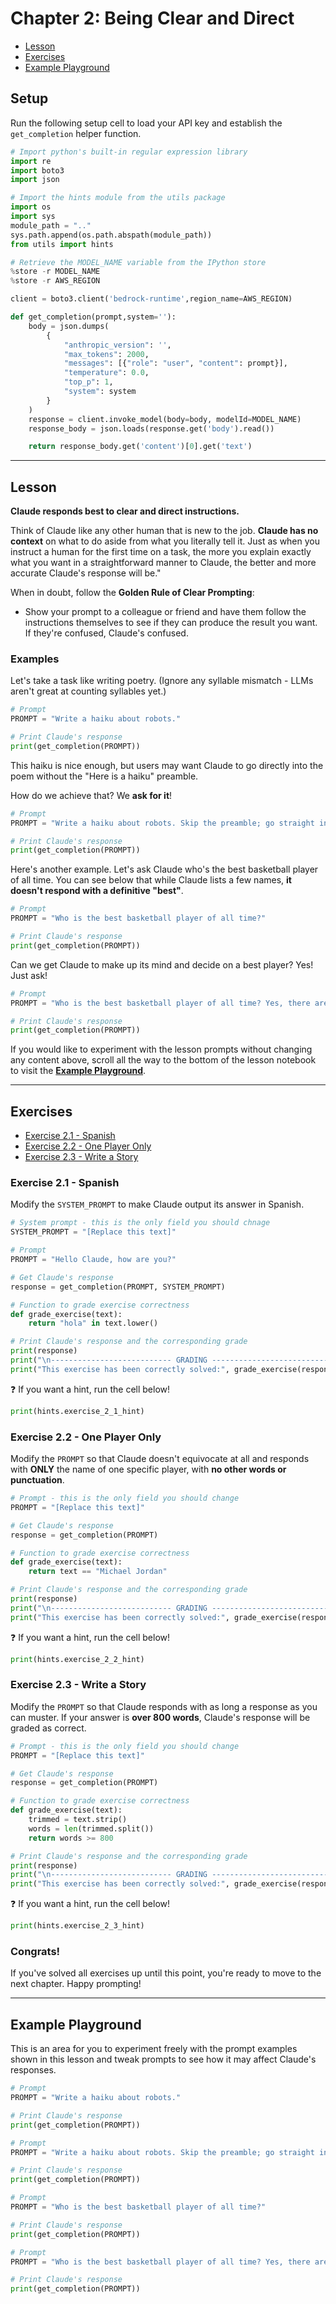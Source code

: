 # Chapter 2: Being Clear and Direct

- [Lesson](#lesson)
- [Exercises](#exercises)
- [Example Playground](#example-playground)

## Setup

Run the following setup cell to load your API key and establish the `get_completion` helper function.


```python
# Import python's built-in regular expression library
import re
import boto3
import json

# Import the hints module from the utils package
import os
import sys
module_path = ".."
sys.path.append(os.path.abspath(module_path))
from utils import hints

# Retrieve the MODEL_NAME variable from the IPython store
%store -r MODEL_NAME
%store -r AWS_REGION

client = boto3.client('bedrock-runtime',region_name=AWS_REGION)

def get_completion(prompt,system=''):
    body = json.dumps(
        {
            "anthropic_version": '',
            "max_tokens": 2000,
            "messages": [{"role": "user", "content": prompt}],
            "temperature": 0.0,
            "top_p": 1,
            "system": system
        }
    )
    response = client.invoke_model(body=body, modelId=MODEL_NAME)
    response_body = json.loads(response.get('body').read())

    return response_body.get('content')[0].get('text')
```

---

## Lesson

**Claude responds best to clear and direct instructions.**

Think of Claude like any other human that is new to the job. **Claude has no context** on what to do aside from what you literally tell it. Just as when you instruct a human for the first time on a task, the more you explain exactly what you want in a straightforward manner to Claude, the better and more accurate Claude's response will be."				
				
When in doubt, follow the **Golden Rule of Clear Prompting**:
- Show your prompt to a colleague or friend and have them follow the instructions themselves to see if they can produce the result you want. If they're confused, Claude's confused.				

### Examples

Let's take a task like writing poetry. (Ignore any syllable mismatch - LLMs aren't great at counting syllables yet.)


```python
# Prompt
PROMPT = "Write a haiku about robots."

# Print Claude's response
print(get_completion(PROMPT))
```

This haiku is nice enough, but users may want Claude to go directly into the poem without the "Here is a haiku" preamble.

How do we achieve that? We **ask for it**!


```python
# Prompt
PROMPT = "Write a haiku about robots. Skip the preamble; go straight into the poem."

# Print Claude's response
print(get_completion(PROMPT))
```

Here's another example. Let's ask Claude who's the best basketball player of all time. You can see below that while Claude lists a few names, **it doesn't respond with a definitive "best"**.


```python
# Prompt
PROMPT = "Who is the best basketball player of all time?"

# Print Claude's response
print(get_completion(PROMPT))
```

Can we get Claude to make up its mind and decide on a best player? Yes! Just ask!


```python
# Prompt
PROMPT = "Who is the best basketball player of all time? Yes, there are differing opinions, but if you absolutely had to pick one player, who would it be?"

# Print Claude's response
print(get_completion(PROMPT))
```

If you would like to experiment with the lesson prompts without changing any content above, scroll all the way to the bottom of the lesson notebook to visit the [**Example Playground**](#example-playground).

---

## Exercises
- [Exercise 2.1 - Spanish](#exercise-21---spanish)
- [Exercise 2.2 - One Player Only](#exercise-22---one-player-only)
- [Exercise 2.3 - Write a Story](#exercise-23---write-a-story)

### Exercise 2.1 - Spanish
Modify the `SYSTEM_PROMPT` to make Claude output its answer in Spanish.


```python
# System prompt - this is the only field you should chnage
SYSTEM_PROMPT = "[Replace this text]"

# Prompt
PROMPT = "Hello Claude, how are you?"

# Get Claude's response
response = get_completion(PROMPT, SYSTEM_PROMPT)

# Function to grade exercise correctness
def grade_exercise(text):
    return "hola" in text.lower()

# Print Claude's response and the corresponding grade
print(response)
print("\n--------------------------- GRADING ---------------------------")
print("This exercise has been correctly solved:", grade_exercise(response))
```

❓ If you want a hint, run the cell below!


```python
print(hints.exercise_2_1_hint)
```

### Exercise 2.2 - One Player Only

Modify the `PROMPT` so that Claude doesn't equivocate at all and responds with **ONLY** the name of one specific player, with **no other words or punctuation**. 


```python
# Prompt - this is the only field you should change
PROMPT = "[Replace this text]"

# Get Claude's response
response = get_completion(PROMPT)

# Function to grade exercise correctness
def grade_exercise(text):
    return text == "Michael Jordan"

# Print Claude's response and the corresponding grade
print(response)
print("\n--------------------------- GRADING ---------------------------")
print("This exercise has been correctly solved:", grade_exercise(response))
```

❓ If you want a hint, run the cell below!


```python
print(hints.exercise_2_2_hint)
```

### Exercise 2.3 - Write a Story

Modify the `PROMPT` so that Claude responds with as long a response as you can muster. If your answer is **over 800 words**, Claude's response will be graded as correct.


```python
# Prompt - this is the only field you should change
PROMPT = "[Replace this text]"

# Get Claude's response
response = get_completion(PROMPT)

# Function to grade exercise correctness
def grade_exercise(text):
    trimmed = text.strip()
    words = len(trimmed.split())
    return words >= 800

# Print Claude's response and the corresponding grade
print(response)
print("\n--------------------------- GRADING ---------------------------")
print("This exercise has been correctly solved:", grade_exercise(response))
```

❓ If you want a hint, run the cell below!


```python
print(hints.exercise_2_3_hint)
```

### Congrats!

If you've solved all exercises up until this point, you're ready to move to the next chapter. Happy prompting!

---

## Example Playground

This is an area for you to experiment freely with the prompt examples shown in this lesson and tweak prompts to see how it may affect Claude's responses.


```python
# Prompt
PROMPT = "Write a haiku about robots."

# Print Claude's response
print(get_completion(PROMPT))
```


```python
# Prompt
PROMPT = "Write a haiku about robots. Skip the preamble; go straight into the poem."

# Print Claude's response
print(get_completion(PROMPT))
```


```python
# Prompt
PROMPT = "Who is the best basketball player of all time?"

# Print Claude's response
print(get_completion(PROMPT))
```


```python
# Prompt
PROMPT = "Who is the best basketball player of all time? Yes, there are differing opinions, but if you absolutely had to pick one player, who would it be?"

# Print Claude's response
print(get_completion(PROMPT))
```
